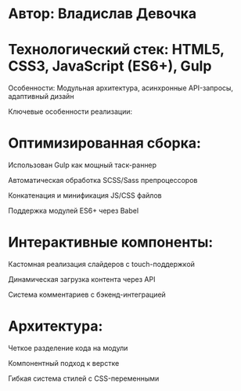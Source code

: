 # Автор: Владислав Девочка

# Технологический стек: HTML5, CSS3, JavaScript (ES6+), Gulp

Особенности: Модульная архитектура, асинхронные API-запросы, адаптивный дизайн

Ключевые особенности реализации:

# Оптимизированная сборка:

Использован Gulp как мощный таск-раннер

Автоматическая обработка SCSS/Sass препроцессоров

Конкатенация и минификация JS/CSS файлов

Поддержка модулей ES6+ через Babel

# Интерактивные компоненты:

Кастомная реализация слайдеров с touch-поддержкой

Динамическая загрузка контента через API

Система комментариев с бэкенд-интеграцией

# Архитектура:

Четкое разделение кода на модули

Компонентный подход к верстке

Гибкая система стилей с CSS-переменными
